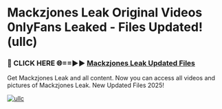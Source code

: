 # Mackzjones Leak Original Videos 0nlyFans Leaked - Files Updated! (ullc)

<h3>🔴 CLICK HERE 🌐==►► <a href="https://tinyurl.com/ehrbuxhb" rel="nofollow">Mackzjones Leak Updated Files</a></h3>

Get Mackzjones Leak and all content. Now you can access all videos and pictures of Mackzjones Leak. New Updated Files 2025!

[![ullc](https://i.imgur.com/lVYEuWS.gif)](https://tinyurl.com/ehrbuxhb)
